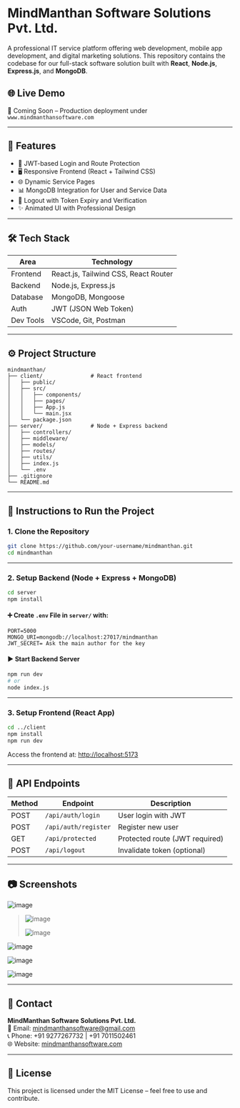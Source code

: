 # MindManthan Software Solutions Pvt. Ltd.

A professional IT service platform offering web development, mobile app development, and digital marketing solutions. This repository contains the codebase for our full-stack software solution built with **React**, **Node.js**, **Express.js**, and **MongoDB**.

## 🌐 Live Demo
🚀 Coming Soon – Production deployment under `www.mindmanthansoftware.com`

---

## 📌 Features

- 🔐 JWT-based Login and Route Protection
- 🖥️ Responsive Frontend (React + Tailwind CSS)
- 🌐 Dynamic Service Pages
- 📊 MongoDB Integration for User and Service Data
- 🚪 Logout with Token Expiry and Verification
- ✨ Animated UI with Professional Design

---

## 🛠️ Tech Stack

| Area         | Technology           |
|--------------|----------------------|
| Frontend     | React.js, Tailwind CSS, React Router |
| Backend      | Node.js, Express.js |
| Database     | MongoDB, Mongoose |
| Auth         | JWT (JSON Web Token) |
| Dev Tools    | VSCode, Git, Postman |

---

## ⚙️ Project Structure

```
mindmanthan/
├── client/               # React frontend
│   ├── public/
│   ├── src/
│   │   ├── components/
│   │   ├── pages/
│   │   ├── App.js
│   │   └── main.jsx
│   └── package.json
├── server/               # Node + Express backend
│   ├── controllers/
│   ├── middleware/
│   ├── models/
│   ├── routes/
│   ├── utils/
│   ├── index.js
│   └── .env
├── .gitignore
└── README.md
```

---

## 🔧 Instructions to Run the Project

### 1. Clone the Repository

```bash
git clone https://github.com/your-username/mindmanthan.git
cd mindmanthan
```

---

### 2. Setup Backend (Node + Express + MongoDB)

```bash
cd server
npm install
```

#### ➕ Create `.env` File in `server/` with:

```env
PORT=5000
MONGO_URI=mongodb://localhost:27017/mindmanthan
JWT_SECRET= Ask the main author for the key
```

#### ▶️ Start Backend Server

```bash
npm run dev
# or
node index.js
```

---

### 3. Setup Frontend (React App)

```bash
cd ../client
npm install
npm run dev
```

Access the frontend at: [http://localhost:5173](http://localhost:5173)

---

## 🧪 API Endpoints

| Method | Endpoint        | Description                  |
|--------|------------------|------------------------------|
| POST   | `/api/auth/login` | User login with JWT          |
| POST   | `/api/auth/register` | Register new user         |
| GET    | `/api/protected` | Protected route (JWT required) |
| POST   | `/api/logout`    | Invalidate token (optional)  |

---

## 📷 Screenshots


![image](https://github.com/user-attachments/assets/80da03e7-d274-45c8-a1af-1f8d81b03cf9)

> ![image](https://github.com/user-attachments/assets/5c2d8830-7db3-4a47-b746-bfe838cc3f25)
> 
>  ![image](https://github.com/user-attachments/assets/ac408584-1912-4d28-9f3d-66942bfeef4f)
> 
![image](https://github.com/user-attachments/assets/c58d3180-538d-40bc-a78f-0afcba3b812c)

![image](https://github.com/user-attachments/assets/4abdd324-9e87-48b6-8593-6623c8908574)

![image](https://github.com/user-attachments/assets/80450a09-c31b-4386-a672-c7a07c5fc38c)





---

## 📩 Contact

**MindManthan Software Solutions Pvt. Ltd.**  
📧 Email: mindmanthansoftware@gmail.com  
📞 Phone: +91 9277267732 | +91 7011502461  
🌐 Website: [mindmanthansoftware.com](http://mindmanthansoftware.com)

---

## 🤝 License

This project is licensed under the MIT License – feel free to use and contribute.

